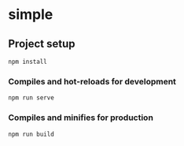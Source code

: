 # simple

## Project setup
```
npm install
```

### Compiles and hot-reloads for development
```
npm run serve
```

### Compiles and minifies for production
```
npm run build
```



<!-- psd源文件大小最好不要超过30M，过大会导致浏览器卡顿甚至卡死
尽可能合并图层，并栅格化所有图层
较复杂的图层样式，如滤镜、图层样式等无法读取 -->